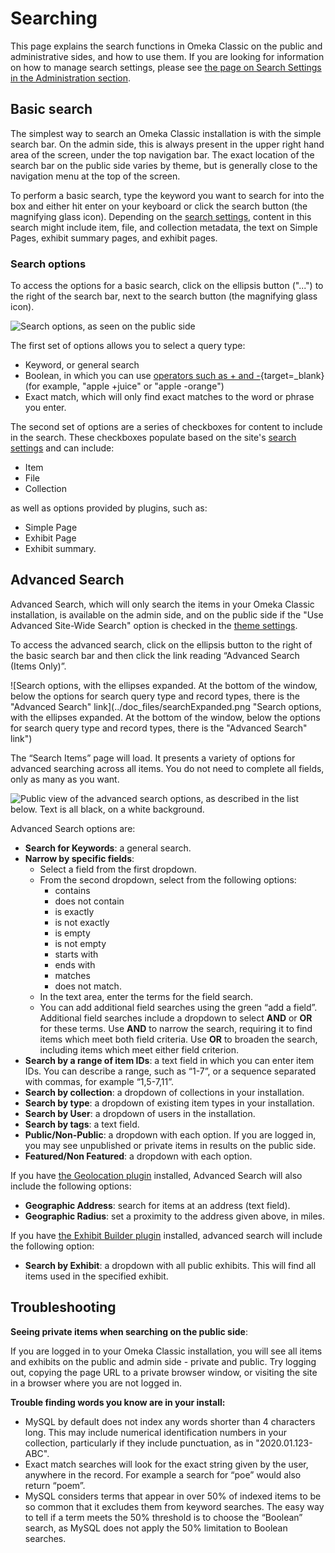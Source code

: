 # Searching

This page explains the search functions in Omeka Classic on the public and administrative sides, and how to use them. If you are looking for information on how to manage search settings, please see [the page on Search Settings in the Administration section](../Admin/Settings/Search_Settings.md).

Basic search
-------------
The simplest way to search an Omeka Classic installation is with the simple search bar. On the admin side, this is always present in the upper right hand area of the screen, under the top navigation bar. The exact location of the search bar on the public side varies by theme, but is generally close to the navigation menu at the top of the screen. 

To perform a basic search, type the keyword you want to search for into the box and either hit enter on your keyboard or click the search button (the magnifying glass icon). Depending on the [search settings](../Admin/Settings/Search_Settings.md), content in this search might include item, file, and collection metadata, the text on Simple Pages, exhibit summary pages, and exhibit pages. 

### Search options
To access the options for a basic search, click on the ellipsis button ("...") to the right of the search bar, next to the search button (the magnifying glass icon).

![Search options, as seen on the public side](../doc_files/searchExpanded.png "Search options, as seen on the public side")

The first set of options allows you to select a query type:

- Keyword, or general search
- Boolean, in which you can use [operators such as + and -](https://dev.mysql.com/doc/refman/8.0/en/fulltext-boolean.html){target=_blank} (for example, "apple +juice" or "apple -orange")
- Exact match, which will only find exact matches to the word or phrase you enter.

The second set of options are a series of checkboxes for content to include in the search. These checkboxes populate based on the site's [search settings](../Admin/Settings/Search_Settings) and can include:

- Item
- File
- Collection

as well as options provided by plugins, such as:

- Simple Page
- Exhibit Page
- Exhibit summary.

Advanced Search
----------------
Advanced Search, which will only search the items in your Omeka Classic installation, is available on the admin side, and on the public side if the "Use Advanced Site-Wide Search" option is checked in the [theme settings](../Admin/Appearance/Themes.md#configuring-a-theme). 

To access the advanced search, click on the ellipsis button to the right of the basic search bar and then click the link reading “Advanced Search (Items Only)”.

![Search options, with the ellipses expanded. At the bottom of the window, below the options for search query type and record types, there is the "Advanced Search" link](../doc_files/searchExpanded.png "Search options, with the ellipses expanded. At the bottom of the window, below the options for search query type and record types, there is the "Advanced Search" link")

The “Search Items” page will load. It presents a variety of options for advanced searching across all items. You do not need to complete all fields, only as many as you want.

![Public view of the advanced search options, as described in the list below. Text is all black, on a white background.](../doc_files/searchAdvancedP.png "Public view of the advanced search options, as described in the list below.")

Advanced Search options are:

- **Search for Keywords**: a general search.
- **Narrow by specific fields**:
    - Select a field from the first dropdown.
    - From the second dropdown, select from the following options:
        - contains
        - does not contain
        - is exactly
        - is not exactly
        - is empty
        - is not empty
        - starts with
        - ends with
        - matches
        - does not match.
    - In the text area, enter the terms for the field search.
    - You can add additional field searches using the green “add a field”. Additional field searches include a dropdown to select **AND** or **OR** for these terms. Use **AND** to narrow the search, requiring it to find items which meet both field criteria. Use **OR** to broaden the search, including items which meet either field criterion.
- **Search by a range of item IDs**: a text field in which you can enter item IDs. You can describe a range, such as “1-7”, or a sequence separated with commas, for example “1,5-7,11”.
- **Search by collection**: a dropdown of collections in your installation.
- **Search by type**: a dropdown of existing item types in your installation.
- **Search by User**: a dropdown of users in the installation.
- **Search by tags**: a text field.
- **Public/Non-Public**: a dropdown with each option. If you are logged in, you may see unpublished or private items in results on the public side.
- **Featured/Non Featured**: a dropdown with each option.

If you have [the Geolocation plugin](../Plugins/Geolocation.md) installed, Advanced Search will also include the following options:

- **Geographic Address**: search for items at an address (text field).
- **Geographic Radius**: set a proximity to the address given above, in miles.

If you have [the Exhibit Builder plugin](../Plugins/ExhibitBuilder.md) installed, advanced search will include the following option:

- **Search by Exhibit**: a dropdown with all public exhibits. This will find all items used in the specified exhibit.

Troubleshooting
---------------------------------------------------
**Seeing private items when searching on the public side**:

If you are logged in to your Omeka Classic installation, you will see all items and exhibits on the public and admin side - private and public. Try logging out, copying the page URL to a private browser window, or visiting the site in a browser where you are not logged in.

**Trouble finding words you know are in your install:**

-   MySQL by default does not index any words shorter than 4 characters long. This may include numerical identification numbers in your collection, particularly if they include punctuation, as in "2020.01.123-ABC".
-   Exact match searches will look for the exact string given by the user, anywhere in the record. For example a search for “poe” would also return “poem”.
-   MySQL considers terms that appear in over 50% of indexed items to be so common that it excludes them from keyword searches. The easy way to tell if a term meets the 50% threshold is to choose the “Boolean” search, as MySQL does not apply the 50% limitation to Boolean searches.